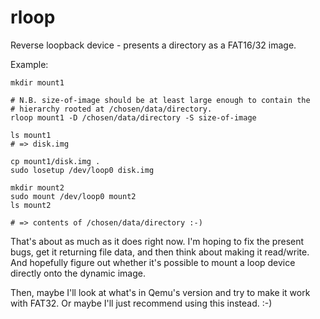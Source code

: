 rloop
=====

Reverse loopback device - presents a directory as a FAT16/32 image.

Example:

```
mkdir mount1

# N.B. size-of-image should be at least large enough to contain the
# hierarchy rooted at /chosen/data/directory.
rloop mount1 -D /chosen/data/directory -S size-of-image

ls mount1
# => disk.img

cp mount1/disk.img .
sudo losetup /dev/loop0 disk.img

mkdir mount2
sudo mount /dev/loop0 mount2
ls mount2

# => contents of /chosen/data/directory :-)
```

That's about as much as it does right now.
I'm hoping to fix the present bugs, get it returning file data, and then think about
making it read/write.
And hopefully figure out whether it's possible to mount a loop device directly onto
the dynamic image.

Then, maybe I'll look at what's in Qemu's version and try to make it work with FAT32.
Or maybe I'll just recommend using this instead. :-)

